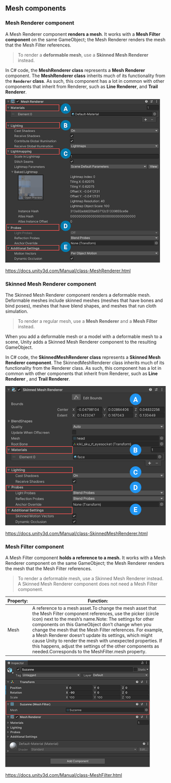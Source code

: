 ## Mesh components

### Mesh Renderer component
A Mesh Renderer component **renders a mesh**. It works with a **Mesh Filter component** on the same GameObject; the Mesh Renderer renders the mesh that the Mesh Filter references.

> To render a **deformable mesh**, use a **Skinned Mesh Renderer** instead.

In C# code, the **MeshRenderer class** represents a **Mesh Renderer** component. The **MeshRenderer class** inherits much of its functionality from the **`Renderer` class**. As such, this component has a lot in common with other components that inherit from Renderer, such as **Line Renderer**, and **Trail Renderer**.



![](./img/class-MeshRenderer-0.png)

https://docs.unity3d.com/Manual/class-MeshRenderer.html


### Skinned Mesh Renderer component
The Skinned Mesh
 Renderer component renders a deformable mesh. Deformable meshes include skinned meshes (meshes that have bones and bind poses), meshes that have blend shapes, and meshes that run cloth simulation.

> To render a regular mesh, use a **Mesh Renderer** and a **Mesh Filter** instead.


When you add a deformable mesh or a model with a deformable mesh to a scene, Unity adds a Skinned Mesh Renderer component to the resulting GameObject.

In C# code, the **SkinnedMeshRenderer class** represents a **Skinned Mesh Renderer component**. The SkinnedMeshRenderer class inherits much of its functionality from the Renderer class. As such, this component has a lot in common with other components that inherit from Renderer, such as **Line Renderer**
, and **Trail Renderer**.


![](./img/skinned-mesh-renderer-inspector.png)

https://docs.unity3d.com/Manual/class-SkinnedMeshRenderer.html

### Mesh Filter component

A Mesh Filter component **holds a reference to a mesh.** It works with a Mesh Renderer
 component on the same GameObject; the Mesh Renderer renders the mesh that the Mesh Filter references.

> To render a deformable mesh, use a Skinned Mesh Renderer instead. A Skinned Mesh Renderer component does not need a Mesh Filter component.

| Property: | Function: |
| --- | --- |
| Mesh | A reference to a mesh asset.To change the mesh asset that the Mesh Filter component references, use the picker (circle icon) next to the mesh’s name.Note: The settings for other components on this GameObject don’t change when you change the mesh that the Mesh Filter references. For example, a Mesh Renderer doesn’t update its settings, which might cause Unity to render the mesh with unexpected properties. If this happens, adjust the settings of the other components as needed.Corresponds to the MeshFilter.mesh property. |

![](./img/Inspector-MeshFilter.png)

https://docs.unity3d.com/Manual/class-MeshFilter.html



